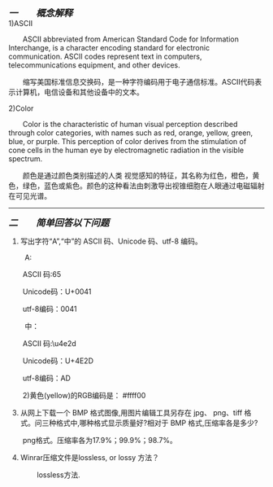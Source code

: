 <font size="4"> ***一&emsp;&emsp;概念解释*** </font><br /> 
1)ASCII

&emsp;&emsp;ASCII abbreviated from American Standard Code for Information Interchange, is a character encoding standard for electronic communication. ASCII codes represent text in computers, telecommunications equipment, and other devices. 

&emsp;&emsp;缩写美国标准信息交换码，是一种字符编码用于电子通信标准。ASCII代码表示计算机，电信设备和其他设备中的文本。

2)Color

&emsp;&emsp;Color is the characteristic of human visual perception described through color categories, with names such as red, orange, yellow, green, blue, or purple. This perception of color derives from the stimulation of cone cells in the human eye by electromagnetic radiation in the visible spectrum. 

&emsp;&emsp;颜色是通过颜色类别描述的人类 视觉感知的特征，其名称为红色，橙色，黄色，绿色，蓝色或紫色。颜色的这种看法由刺激导出视锥细胞在人眼通过电磁辐射在可见光谱。

---
<font size="4"> ***二&emsp;&emsp;简单回答以下问题*** </font><br />

1) 写出字符“A”,“中”的 ASCII 码、Unicode 码、utf-8 编码。

&emsp;&emsp; A:

&emsp;&emsp;ASCII 码:65

&emsp;&emsp;Unicode码：U+0041

&emsp;&emsp;utf-8编码：0041

&emsp;&emsp; 中：

&emsp;&emsp;ASCII 码:&#92;&#117;&#52;&#101;&#50;&#100;

&emsp;&emsp;Unicode码：U+4E2D

&emsp;&emsp;utf-8编码：AD

&emsp;&emsp;2)黄色(yellow)的RGB编码是：
#ffff00

3) 从网上下载一个 BMP 格式图像,用图片编辑工具另存在 jpg、 png、tiff 格式。问三种格式中,哪种格式显示质量好?相对于
BMP 格式,压缩率各是多少?

&emsp;&emsp;png格式。压缩率各为17.9%；99.9%；98.7%。

4) Winrar压缩文件是lossless, or lossy 方法？

&emsp;&emsp;&emsp;&emsp;lossless方法.